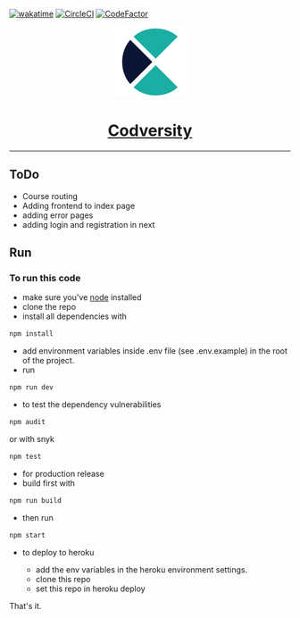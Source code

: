 [![wakatime](https://wakatime.com/badge/user/7da43ba9-2bc5-4a32-baea-19e38fc777e2/project/c824749e-8598-418b-a1e7-e66bc731c552.svg)](https://wakatime.com/badge/user/7da43ba9-2bc5-4a32-baea-19e38fc777e2/project/c824749e-8598-418b-a1e7-e66bc731c552)
[![CircleCI](https://github.com/Codversity/Codversity/actions/workflows/node.js.yml/badge.svg)](https://github.com/Codversity/Codversity/actions/workflows/node.js.yml/badge.svg)
[![CodeFactor](https://www.codefactor.io/repository/github/codversity/codversity/badge/main?s=87dbb7de0bc46c9ae8cf936c32b7644aa0800ce0)](https://www.codefactor.io/repository/github/codversity/codversity/overview/main)

<p align="center">
  <a href="https://codversity.com">
    <img src="public/img/logo.png" height="128">
    <h1 align="center">Codversity</h1>
  </a>
</p>
<hr/>

## ToDo

- Course routing
- Adding frontend to index page
- adding error pages
- adding login and registration in next

## Run

### To run this code

- make sure you've [node](https://nodejs.org/en/) installed
- clone the repo
- install all dependencies with

```bash
npm install
```

- add environment variables inside .env file (see .env.example) in the root of the project.
- run

```bash
npm run dev
```

- to test the dependency vulnerabilities

```bash
npm audit
```

or with snyk

```bash
npm test
```

- for production release
- build first with

```bash
npm run build
```

- then run

```bash
npm start
```

- to deploy to heroku

  - add the env variables in the heroku environment settings.
  - clone this repo
  - set this repo in heroku deploy

That's it.

